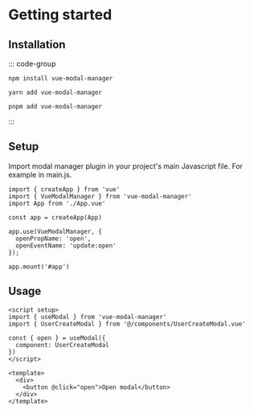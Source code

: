 # Getting started

## Installation

::: code-group

```shell[npm]
npm install vue-modal-manager
```

```shell[yarn]
yarn add vue-modal-manager
```

```shell[pnpm]
pnpm add vue-modal-manager
```
:::

## Setup

Import modal manager plugin in your project's main Javascript file. For example in main.js.

```js[main.js]
import { createApp } from 'vue'
import { VueModalManager } from 'vue-modal-manager'
import App from './App.vue'

const app = createApp(App)

app.use(VueModalManager, {
  openPropName: 'open',
  openEventName: 'update:open'
});

app.mount('#app')
```

## Usage

```vue
<script setup>
import { useModal } from 'vue-modal-manager'
import { UserCreateModal } from '@/components/UserCreateModal.vue'
  
const { open } = useModal({
  component: UserCreateModal
})
</script>

<template>
  <div>
    <button @click="open">Open modal</button>
  </div>
</template>
```